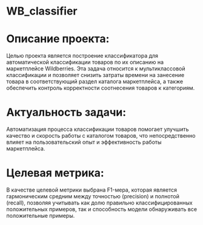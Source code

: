 # WB_classifier
# Описание проекта:
Целью проекта является построение классификатора для автоматической классификации товаров по их описанию на маркетплейсе Wildberries. Эта задача относится к мультиклассовой классификации и позволяет снизить затраты времени на занесение товара в соответствующий раздел каталога маркетплейса, а также обеспечить контроль корректности соотнесения товаров к категориям.

# Актуальность задачи:
Автоматизация процесса классификации товаров помогает улучшить качество и скорость работы с каталогом товаров, что непосредственно влияет на пользовательский опыт и эффективность работы маркетплейса.

# Целевая метрика:
В качестве целевой метрики выбрана F1-мера, которая является гармоническим средним между точностью (precision) и полнотой (recall), позволяя учитывать как долю правильно классифицированных положительных примеров, так и способность модели обнаруживать все положительные примеры.
